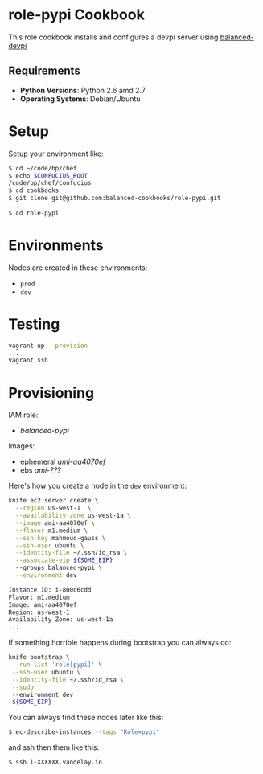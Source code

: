 role-pypi Cookbook
===================

This role cookbook installs and configures a devpi server using
[balanced-devpi](https://github.com/balanced-cookbooks/balanced-devpi)

Requirements
------------
* **Python Versions**: Python 2.6 amd 2.7
* **Operating Systems**: Debian/Ubuntu

Setup
=====

Setup your environment like:

```bash
$ cd ~/code/bp/chef
$ echo $CONFUCIUS_ROOT
/code/bp/chef/confucius
$ cd cookbooks
$ git clone git@github.com:balanced-cookbooks/role-pypi.git
...
$ cd role-pypi

```

Environments
============

Nodes are created in these environments:

- `prod`
- `dev`

Testing
=======

```bash
vagrant up --provision
...
vagrant ssh

```

Provisioning
============

IAM role:
- *balanced-pypi*

Images:
- ephemeral *ami-aa4070ef*
- ebs *ami-???*

Here's how you create a node in the `dev` environment:

```bash
knife ec2 server create \
  --region us-west-1  \
  --availability-zone us-west-1a \
  --image ami-aa4070ef \
  --flavor m1.medium \
  --ssh-key mahmoud-gauss \
  --ssh-user ubuntu \
  --identity-file ~/.ssh/id_rsa \
  --associate-eip ${SOME_EIP}
  --groups balanced-pypi \
  --environment dev

Instance ID: i-800c6cdd
Flavor: m1.medium
Image: ami-aa4070ef
Region: us-west-1
Availability Zone: us-west-1a
...
```

If something horrible happens during bootstrap you can always do:

```bash
knife bootstrap \
 --run-list 'role[pypi]' \
 --ssh-user ubuntu \
 --identity-file ~/.ssh/id_rsa \
 --sudo
 --environment dev
 ${SOME_EIP}

```


You can always find these nodes later like this:

```bash
$ ec-describe-instances --tags "Role=pypi"

```

and ssh then them like this:

```bash
$ ssh i-XXXXXX.vandelay.io

```